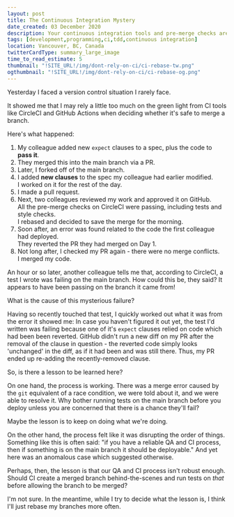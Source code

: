 ```yaml
---
layout: post
title: The Continuous Integration Mystery
date_created: 03 December 2020
description: Your continuous integration tools and pre-merge checks aren't always the best judges.
tags: [development,programming,ci,tdd,continuous integration]
location: Vancouver, BC, Canada
twitterCardType: summary_large_image
time_to_read_estimate: 5
thumbnail: "!SITE_URL!/img/dont-rely-on-ci/ci-rebase-tw.png"
ogthumbnail: "!SITE_URL!/img/dont-rely-on-ci/ci-rebase-og.png"
---
```


Yesterday I faced a version control situation I rarely face.

It showed me that I may rely a little too much on the green light from CI tools like CircleCI and GitHub Actions when deciding whether it's safe to merge a branch.

Here's what happened:

1. My colleague added new `expect` clauses to a spec, plus the code to **pass it**.
2. They merged this into the main branch via a PR.
3. Later, I forked off of the main branch.
4. I added **new clauses** to the spec my colleague had earlier modified.<br />I worked on it for the rest of the day.
5. I made a pull request.
6. Next, two colleagues reviewed my work and approved it on GitHub.<br />All the pre-merge checks on CircleCI were passing, including tests and style checks.<br />I rebased and decided to save the merge for the morning.
7. Soon after, an error was found related to the code the first colleague had deployed.<br />They reverted the PR they had merged on Day 1.
8. Not long after, I checked my PR again - there were no merge conflicts.<br />I merged my code.

An hour or so later, another colleague tells me that, according to CircleCI, a test I wrote was failing on the main branch. How could this be, they said? It appears to have been passing on the branch it came from!

What is the cause of this mysterious failure?

Having so recently touched that test, I quickly worked out what it was from the error it showed me: In case you haven't figured it out yet, the test I'd written was failing because one of it's `expect` clauses relied on code which had been been reverted. GitHub didn't run a new diff on my PR after the removal of the clause in question - the reverted code simply looks 'unchanged' in the diff, as if it had been and was still there. Thus, my PR ended up re-adding the recently-removed clause.

So, is there a lesson to be learned here?

On one hand, the process is working. There was a merge error caused by the `git` equivalent of a race condition, we were told about it, and we were able to resolve it. Why bother running tests on the main branch before you deploy unless you are concerned that there is a chance they'll fail?

Maybe the lesson is to keep on doing what we're doing.

On the other hand, the process felt like it was disrupting the order of things. Something like this is often said: "if you have a reliable QA and CI process, then if something is on the main branch it should be deployable." And yet here was an anomalous case which suggested otherwise.

Perhaps, then, the lesson is that our QA and CI process isn't robust enough. Should CI create a merged branch behind-the-scenes and run tests on _that_ before allowing the branch to be merged?

I'm not sure. In the meantime, while I try to decide what the lesson is, I think I'll just rebase my branches more often.
